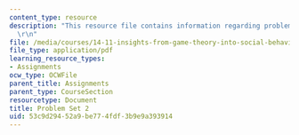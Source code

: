 ```yaml
---
content_type: resource
description: "This resource file contains information regarding problem set 2.\r\n\
  \r\n"
file: /media/courses/14-11-insights-from-game-theory-into-social-behavior-fall-2013/53c9d29452a9be774fdf3b9e9a393914_MIT14_11F13_Prob_set_2.pdf
file_type: application/pdf
learning_resource_types:
- Assignments
ocw_type: OCWFile
parent_title: Assignments
parent_type: CourseSection
resourcetype: Document
title: Problem Set 2
uid: 53c9d294-52a9-be77-4fdf-3b9e9a393914
---
```

